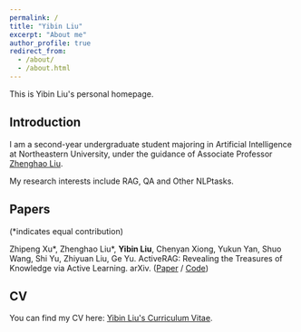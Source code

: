 ```yaml
---
permalink: /
title: "Yibin Liu"
excerpt: "About me"
author_profile: true
redirect_from: 
  - /about/
  - /about.html
---
```


This is Yibin Liu's personal homepage.

## Introduction

I am a second-year undergraduate student majoring in Artificial Intelligence at Northeastern University, under the guidance of Associate Professor [Zhenghao Liu](https://edwardzh.github.io/). 

My research interests include RAG, QA and Other NLPtasks.


## Papers
(*indicates equal contribution)

Zhipeng Xu\*, Zhenghao Liu\*, **Yibin Liu**, Chenyan Xiong, Yukun Yan, Shuo Wang, Shi Yu, Zhiyuan Liu, Ge Yu. ActiveRAG: Revealing the Treasures of Knowledge via Active Learning. arXiv. ([Paper](https://arxiv.org/abs/2402.13547) / [Code](https://github.com/OpenMatch/ActiveRAG))



## CV
You can find my CV here: [Yibin Liu's Curriculum Vitae](../assets/kelvin-lau.pdf).


